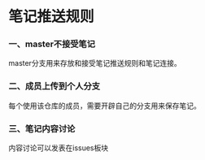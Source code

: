 # 笔记推送规则

### 一、master不接受笔记

master分支用来存放和接受笔记推送规则和笔记连接。

### 二、成员上传到个人分支

每个使用该仓库的成员，需要开辟自己的分支用来保存笔记。

### 三、笔记内容讨论

内容讨论可以发表在issues板块